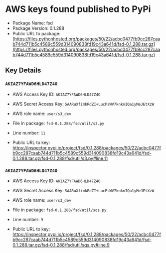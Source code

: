 # AWS keys found published to PyPi

* Package Name: fsd
* Package Version: 0.1.288
* Public URL to package: [https://files.pythonhosted.org/packages/50/22/acbc0477fb9cc287caab744d711b5c4589c559d314090838fd19c43a641d/fsd-0.1.288.tar.gz](https://files.pythonhosted.org/packages/50/22/acbc0477fb9cc287caab744d711b5c4589c559d314090838fd19c43a641d/fsd-0.1.288.tar.gz)

## Key Details

### `AKIAZ7YFAWD6HLD47Z4O`

* AWS Access Key ID: `AKIAZ7YFAWD6HLD47Z4O`
* AWS Secret Access Key: `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` 
* AWS role name: `user/s3_dev`
* File in package: `fsd-0.1.288/fsd/util/s3.py`
* Line number: `11`

* Public URL to key: https://inspector.pypi.io/project/fsd/0.1.288/packages/50/22/acbc0477fb9cc287caab744d711b5c4589c559d314090838fd19c43a641d/fsd-0.1.288.tar.gz/fsd-0.1.288/fsd/util/s3.py#line.11



### `AKIAZ7YFAWD6HLD47Z4O`

* AWS Access Key ID: `AKIAZ7YFAWD6HLD47Z4O`
* AWS Secret Access Key: `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` 
* AWS role name: `user/s3_dev`
* File in package: `fsd-0.1.288/fsd/util/sqs.py`
* Line number: `9`

* Public URL to key: https://inspector.pypi.io/project/fsd/0.1.288/packages/50/22/acbc0477fb9cc287caab744d711b5c4589c559d314090838fd19c43a641d/fsd-0.1.288.tar.gz/fsd-0.1.288/fsd/util/sqs.py#line.9


